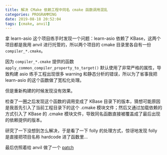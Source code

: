 ```yaml
---
title: 解决 CMake 依赖工程中同名 cmake 函数调用混乱
categories: PROGRAMMING
date: 2019-08-18 20:52:04
tags: [cmake, anvil]
---
```

拿 learn-asio 这个项目练手时发现一个问题：learn-asio 依赖了 KBase，这两个项目都是我用 anvil 进行托管的，所以两个项目的 cmake 目录里各自有一份 `compiler_*.cmake`。

因为 `compiler_*.cmake` 提供的函数 `apply_common_compiler_property_to_target()` 默认使用了非常严格的属性，导致构建 asio 练手工程出现很多 warning 和静态分析的错误，所以为了省事我把 learn-asio 的这个函数做了宽松化处理。

但是重新构建的时候发现没有效果。

检查了一圈之后发现这个函数的调用变成了 KBase 目录下的版本，猜想可能原因是我首先引入了当前工程目录下的这个 .cmake 模块文件；然后又通过加载依赖的方式引入了 KBase 的 .cmake 模块文件，导致同名函数直接被覆盖成了最后出现的依赖提供的版本。

研究了一下没想到怎么解决，于是看了一下 folly 的处理方式，惊讶地发现 folly 是直接把项目名称 hardcode 进了函数里...

最后仿照着给 anvil 做了一个 [patch](https://github.com/kingsamchen/anvil/commit/dca6eaf97bcba4b930bfc4c3dcc64312d6a70a35)
